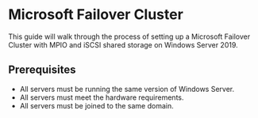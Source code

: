 # Microsoft Failover Cluster

This guide will walk through the process of setting up a Microsoft Failover Cluster with MPIO and iSCSI shared storage on Windows Server 2019.

## Prerequisites

- All servers must be running the same version of Windows Server.
- All servers must meet the hardware requirements.
- All servers must be joined to the same domain.
